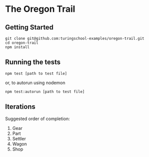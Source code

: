 # The Oregon Trail

## Getting Started

`git clone git@github.com:turingschool-examples/oregon-trail.git`  
`cd oregon-trail`  
`npm install`  

## Running the tests
`npm test [path to test file]`  

or, to autorun using nodemon  

`npm test:autorun [path to test file]`  

## Iterations

Suggested order of completion:  
1) Gear
2) Part
3) Settler
4) Wagon
5) Shop

